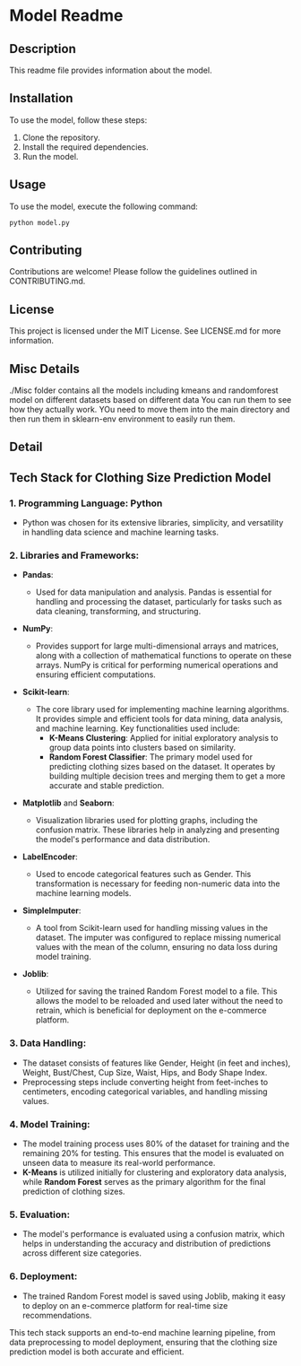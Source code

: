 # Model Readme

## Description
This readme file provides information about the model.

## Installation
To use the model, follow these steps:
1. Clone the repository.
2. Install the required dependencies.
3. Run the model.

## Usage
To use the model, execute the following command:
```
python model.py
```

## Contributing
Contributions are welcome! Please follow the guidelines outlined in CONTRIBUTING.md.

## License
This project is licensed under the MIT License. See LICENSE.md for more information.

## Misc Details
./Misc folder contains all the models including kmeans and randomforest model on different datasets based on different data 
You can run them to see how they actually work. YOu need to move them into the main directory and then run them in sklearn-env environment to easily run them.

## Detail

## Tech Stack for Clothing Size Prediction Model

### 1. **Programming Language: Python**
   - Python was chosen for its extensive libraries, simplicity, and versatility in handling data science and machine learning tasks.

### 2. **Libraries and Frameworks:**

   - **Pandas**: 
     - Used for data manipulation and analysis. Pandas is essential for handling and processing the dataset, particularly for tasks such as data cleaning, transforming, and structuring.

   - **NumPy**: 
     - Provides support for large multi-dimensional arrays and matrices, along with a collection of mathematical functions to operate on these arrays. NumPy is critical for performing numerical operations and ensuring efficient computations.

   - **Scikit-learn**:
     - The core library used for implementing machine learning algorithms. It provides simple and efficient tools for data mining, data analysis, and machine learning. Key functionalities used include:
       - **K-Means Clustering**: Applied for initial exploratory analysis to group data points into clusters based on similarity.
       - **Random Forest Classifier**: The primary model used for predicting clothing sizes based on the dataset. It operates by building multiple decision trees and merging them to get a more accurate and stable prediction.

   - **Matplotlib** and **Seaborn**:
     - Visualization libraries used for plotting graphs, including the confusion matrix. These libraries help in analyzing and presenting the model's performance and data distribution.

   - **LabelEncoder**:
     - Used to encode categorical features such as Gender. This transformation is necessary for feeding non-numeric data into the machine learning models.

   - **SimpleImputer**:
     - A tool from Scikit-learn used for handling missing values in the dataset. The imputer was configured to replace missing numerical values with the mean of the column, ensuring no data loss during model training.

   - **Joblib**:
     - Utilized for saving the trained Random Forest model to a file. This allows the model to be reloaded and used later without the need to retrain, which is beneficial for deployment on the e-commerce platform.

### 3. **Data Handling:**
   - The dataset consists of features like Gender, Height (in feet and inches), Weight, Bust/Chest, Cup Size, Waist, Hips, and Body Shape Index.
   - Preprocessing steps include converting height from feet-inches to centimeters, encoding categorical variables, and handling missing values. 

### 4. **Model Training:**
   - The model training process uses 80% of the dataset for training and the remaining 20% for testing. This ensures that the model is evaluated on unseen data to measure its real-world performance.
   - **K-Means** is utilized initially for clustering and exploratory data analysis, while **Random Forest** serves as the primary algorithm for the final prediction of clothing sizes.

### 5. **Evaluation:**
   - The model's performance is evaluated using a confusion matrix, which helps in understanding the accuracy and distribution of predictions across different size categories.

### 6. **Deployment:**
   - The trained Random Forest model is saved using Joblib, making it easy to deploy on an e-commerce platform for real-time size recommendations.


This tech stack supports an end-to-end machine learning pipeline, from data preprocessing to model deployment, ensuring that the clothing size prediction model is both accurate and efficient.
